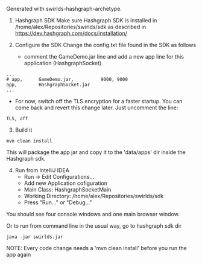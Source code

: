 Generated with swirlds-hashgraph-archetype.

1. Hashgraph SDK
Make sure Hashgraph SDK is installed in /home/alex/Repositories/swirlds/sdk as described in https://dev.hashgraph.com/docs/installation/

2. Configure the SDK
Change the config.txt file found in the SDK as follows
   * comment the GameDemo.jar line and add a new app line for this application (HashgraphSocket)
```
...
# app,		GameDemo.jar,		   9000, 9000
app,        HashgraphSocket.jar
...
```
   * For now, switch off the TLS encryption for a faster startup. You can come back and revert this change later. Just uncomment the line:
```
TLS, off
```

3. Build it
```
mvn clean install
```
This will package the app jar and copy it to the 'data/apps' dir inside the Hashgraph sdk.

4. Run from IntelliJ IDEA
   * Run -> Edit Configurations...
   * Add new Application cofiguration
   * Main Class: HashgraphSocketMain
   * Working Directory: /home/alex/Repositories/swirlds/sdk
   * Press "Run..." or "Debug..."

You should see four console windows and one main browser window.

Or to run from command line in the usual way, go to hashgraph sdk dir
```
java -jar swirlds.jar
```

NOTE: Every code change needs a 'mvn clean install' before you run the app again
